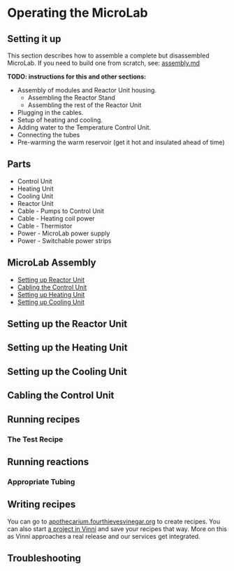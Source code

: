 # Operating the MicroLab

## Setting it up

This section describes how to assemble a complete but disassembled MicroLab. If you need to build one from scratch, see: [assembly.md](assembly.md)

**TODO: instructions for this and other sections:**

- Assembly of modules and Reactor Unit housing.
  - Assembling the Reactor Stand
  - Assembling the rest of the Reactor Unit
- Plugging in the cables.
- Setup of heating and cooling.
- Adding water to the Temperature Control Unit.
- Connecting the tubes
- Pre-warming the warm reservoir (get it hot and insulated ahead of time)

## Parts

* Control Unit
* Heating Unit
* Cooling Unit
* Reactor Unit
* Cable - Pumps to Control Unit
* Cable - Heating coil power
* Cable - Thermistor
* Power - MicroLab power supply
* Power - Switchable power strips


## MicroLab Assembly

* [Setting up Reactor Unit ](#reactor)
* [Cabling the Control Unit](#control)
* [Setting up Heating Unit](#heat)
* [Setting up Cooling Unit](#cool)




## Setting up the Reactor Unit
<a name="reactor"></a>


## Setting up the Heating Unit
<a name="heat"></a>


## Setting up the Cooling Unit
<a name="cool"></a>


## Cabling the Control Unit
<a name="control"></a>







## Running recipes

### The Test Recipe

## Running reactions

### Appropriate Tubing

## Writing recipes

You can go to [apothecarium.fourthievesvinegar.org](https://apothecarium.fourthievesvinegar.org/) to create recipes. You can also start [a project in Vinni](https://vinni.fourthievesvinegar.org/projects/NVXg2yPAKaMu) and save your recipes that way. More on this as Vinni approaches a real release and our services get integrated.

## Troubleshooting
